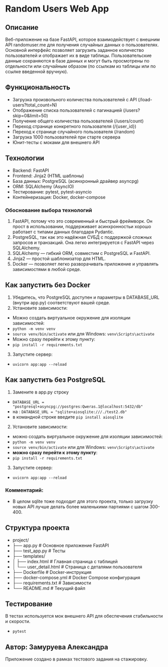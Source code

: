 # Random Users Web App
## Описание
Веб-приложение на базе FastAPI, которое взаимодействует с внешним API randomuser.me для получения случайных данных о пользователях. Основной интерфейс позволяет загрузить заданное количество пользователей и отображает их в виде таблицы. Пользовательские данные сохраняются в базе данных и могут быть просмотрены по отдельности или случайным образом (по ссылкам из таблицы или по ссылке введенной вручную).

## Функциональность
- Загрузка произвольного количества пользователей с API (/load-users?total_count=N)
- Отображение списка пользователей с пагинацией (/users?skip=0&limit=50)
- Получение общего количества пользователей (/users/count)
- Переход странице конкретного пользователя (/{user_id})
- Переход к странице случайного пользователя (/random)
- Загрузка 1000 пользователей при старте сервера
- Юнит-тесты с моками для внешнего API

## Технологии
- Backend: FastAPI
- Frontend: Jinja2 (HTML шаблоны)
- База данных: PostgreSQL (асинхронный драйвер asyncpg)
- ORM: SQLAlchemy (AsyncIO)
- Тестирование: pytest, pytest-asyncio
- Контейнеризация: Docker, docker-compose

### Обоснование выбора технологий
1. FastAPI, потому что это современный и быстрый фреймворк. Он прост в использовании, поддерживает асинхронностьи хорошо работает с типами данных благодаря Pydantic. 
2. PostgreSQL, так как это надёжная СУБД с поддержкой сложных запросов и транзакций. Она легко интегрируется с FastAPI через SQLAlchemy.
3. SQLAlchemy — гибкий ORM, совместим с PostgreSQL и FastAPI.
4. Jinja2 — простой шаблонизатор для HTML.
5. Docker — позволяет легко разворачивать приложение и управлять зависимостями в любой среде.

## Как запустить без Docker
1. Убедитесь, что PostgreSQL доступен и параметры в DATABASE_URL (внутри app.py) соответствуют вашей среде.
2. Установите зависимости:
- Можно создать виртуальное окружение для изоляции зависимостей:
- `python -m venv venv`
- `source venv/bin/activate` или для Windows: `venv\Scripts\activate`
- Можно сразу перейти к этому пункту:
- `pip install -r requirements.txt`
3. Запустите сервер:
- `uvicorn app:app --reload`

## Как запустить без PostgreSQL
1. Замените в app.py строку
- `DATABASE_URL = "postgresql+asyncpg://postgres:Qweras.1@localhost:5432/db"`
- на : `DATABASE_URL = "sqlite+aiosqlite:///./test2.db"`
- в командной строке введите `pip install aiosqlite`
2. Установите зависимости:
- можно создать виртуальное окружение для изоляции зависимостей:
- `python -m venv venv`
- `source venv/bin/activate` или для Windows: `venv\Scripts\activate`
- **можно сразу перейти к этому пункту**:
- `pip install -r requirements.txt`
3. Запустите сервер:
- `uvicorn app:app --reload`
### Комментарий:
- В целом sqlite тоже подходит для этого проекта, только загрузку новых API лучше делать более маленькими партиями с шагом 300-400.

## Структура проекта
- project/
- ├── app.py                 # Основное приложение FastAPI
- ├── test_app.py            # Тесты
- ├── templates/
- │   ├── index.html         # Главная страница с таблицей
- │   └── user_detail.html   # Страница с деталями пользователя
- ├── Dockerfile             # Docker-инструкция
- ├── docker-compose.yml     # Docker Compose конфигурация
- ├── requirements.txt       # Зависимости
- └── README.md              # Текущий файл

## Тестирование
В тестах используется мок внешнего API для обеспечения стабильности и скорости.
- `pytest`

## Автор: Замуруева Александра
Приложение создано в рамках тестового задания на стажировку.
